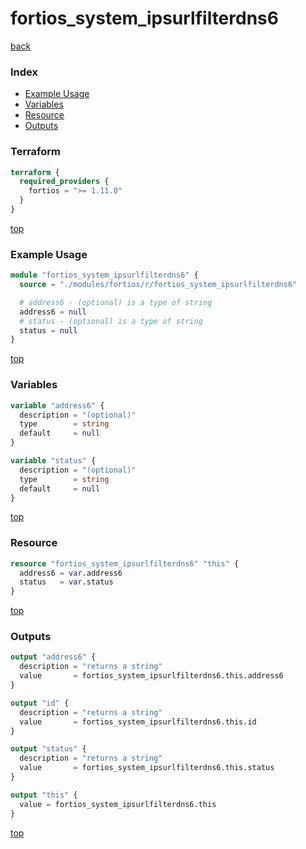 # fortios_system_ipsurlfilterdns6

[back](../fortios.md)

### Index

- [Example Usage](#example-usage)
- [Variables](#variables)
- [Resource](#resource)
- [Outputs](#outputs)

### Terraform

```terraform
terraform {
  required_providers {
    fortios = ">= 1.11.0"
  }
}
```

[top](#index)

### Example Usage

```terraform
module "fortios_system_ipsurlfilterdns6" {
  source = "./modules/fortios/r/fortios_system_ipsurlfilterdns6"

  # address6 - (optional) is a type of string
  address6 = null
  # status - (optional) is a type of string
  status = null
}
```

[top](#index)

### Variables

```terraform
variable "address6" {
  description = "(optional)"
  type        = string
  default     = null
}

variable "status" {
  description = "(optional)"
  type        = string
  default     = null
}
```

[top](#index)

### Resource

```terraform
resource "fortios_system_ipsurlfilterdns6" "this" {
  address6 = var.address6
  status   = var.status
}
```

[top](#index)

### Outputs

```terraform
output "address6" {
  description = "returns a string"
  value       = fortios_system_ipsurlfilterdns6.this.address6
}

output "id" {
  description = "returns a string"
  value       = fortios_system_ipsurlfilterdns6.this.id
}

output "status" {
  description = "returns a string"
  value       = fortios_system_ipsurlfilterdns6.this.status
}

output "this" {
  value = fortios_system_ipsurlfilterdns6.this
}
```

[top](#index)